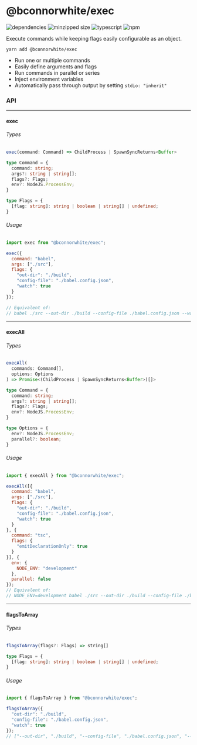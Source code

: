 # @bconnorwhite/exec
![dependencies](https://img.shields.io/david/bconnorwhite/exec)
![minzipped size](https://img.shields.io/bundlephobia/minzip/@bconnorwhite/exec)
![typescript](https://img.shields.io/github/languages/top/bconnorwhite/exec)
![npm](https://img.shields.io/npm/v/@bconnorwhite/exec)

Execute commands while keeping flags easily configurable as an object.

```
yarn add @bconnorwhite/exec
```

- Run one or multiple commands
- Easily define arguments and flags
- Run commands in parallel or series
- Inject environment variables
- Automatically pass through output by setting `stdio: "inherit"`

### API
---
#### exec
###### Types
```ts
exec(command: Command) => ChildProcess | SpawnSyncReturns<Buffer>

type Command = {
  command: string;
  args?: string | string[];
  flags?: Flags;
  env?: NodeJS.ProcessEnv;
}

type Flags = {
  [flag: string]: string | boolean | string[] | undefined;
}
```
###### Usage
```js
import exec from "@bconnorwhite/exec";

exec({
  command: "babel",
  args: ["./src"],
  flags: {
    "out-dir": "./build",
    "config-file": "./babel.config.json",
    "watch": true
  }
});

// Equivalent of:
// babel ./src --out-dir ./build --config-file ./babel.config.json --watch
```

---

#### execAll
###### Types
```ts
execAll(
  commands: Command[],
  options: Options
) => Promise<(ChildProcess | SpawnSyncReturns<Buffer>)[]>

type Command = {
  command: string;
  args?: string | string[];
  flags?: Flags;
  env?: NodeJS.ProcessEnv;
}

type Options = {
  env?: NodeJS.ProcessEnv;
  parallel?: boolean;
}
```
###### Usage
```js
import { execAll } from "@bconnorwhite/exec";

execAll([{
  command: "babel",
  args: ["./src"],
  flags: {
    "out-dir": "./build",
    "config-file": "./babel.config.json",
    "watch": true
  }
}, {
  command: "tsc",
  flags: {
    "emitDeclarationOnly": true
  }
}], {
  env: {
    NODE_ENV: "development"
  },
  parallel: false
});
// Equivalent of:
// NODE_ENV=development babel ./src --out-dir ./build --config-file ./babel.config.json --watch && tsc --emitDeclarationOnly
```

---

#### flagsToArray
###### Types
```ts
flagsToArray(flags?: Flags) => string[]

type Flags = {
  [flag: string]: string | boolean | string[] | undefined;
}
```
###### Usage
```js
import { flagsToArray } from "@bconnorwhite/exec";

flagsToArray({
  "out-dir": "./build",
  "config-file": "./babel.config.json",
  "watch": true
});
// ["--out-dir", "./build", "--config-file", "./babel.config.json", "--watch"]
```
